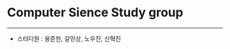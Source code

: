 # Computer Sience Study group
-----------------------------------------
- 스터디원 : 용준헌, 갈민상, 노우진, 신혁진
